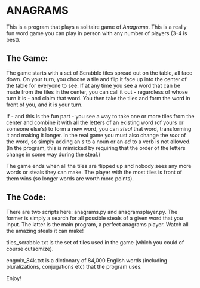 # ANAGRAMS

This is a program that plays a solitaire game of *Anagrams*. This is a really fun word game you can play in person with any number of players (3-4 is best). 


## The Game:

The game starts with a set of Scrabble tiles spread out on the table, all face down. On your turn, you choose a tile and flip it face up into the center of the table for everyone to see. If at any time you see a word that can be made from the tiles in the center, you can call it out - regardless of whose turn it is - and claim that word. You then take the tiles and form the word in front of you, and it is your turn.

If - and this is the fun part - you see a way to take one or more tiles from the center and combine it with all the letters of an existing word (of yours or someone else's) to form a new word, you can *steal* that word, transforming it and making it longer. In the real game you must also change the *root* of the word, so simply adding an *s* to a noun or an *ed* to a verb is not allowed. (In the program, this is mimicked by requiring that the order of the letters change in some way during the steal.)

The game ends when all the tiles are flipped up and nobody sees any more words or steals they can make. The player with the most tiles is front of them wins (so longer words are worth more points).  


## The Code:

There are two scripts here: anagrams.py and anagramsplayer.py. The former is simply a search for all possible steals of a given word that you input. The latter is the main program, a perfect anagrams player. Watch all the amazing steals it can make! 

tiles_scrabble.txt is the set of tiles used in the game (which you could of course cutsomize). 

engmix_84k.txt is a dictionary of 84,000 English words (including pluralizations, conjugations etc) that the program uses. 

Enjoy!
